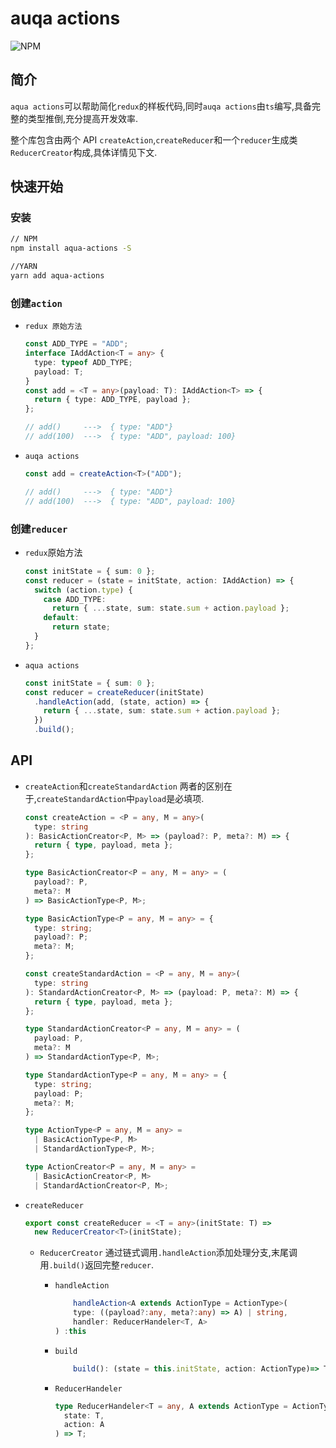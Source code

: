 # auqa actions
![NPM](https://img.shields.io/npm/l/aqua-actions)

## 简介

`aqua actions`可以帮助简化`redux`的样板代码,同时`auqa actions`由`ts`编写,具备完整的类型推倒,充分提高开发效率.

整个库包含由两个 API `createAction`,`createReducer`和一个`reducer`生成类`ReducerCreator`构成,具体详情见下文.

## 快速开始

### 安装

```sh
// NPM
npm install aqua-actions -S

//YARN
yarn add aqua-actions
```

### 创建`action`

- `redux 原始方法`

  ```typescript
  const ADD_TYPE = "ADD";
  interface IAddAction<T = any> {
    type: typeof ADD_TYPE;
    payload: T;
  }
  const add = <T = any>(payload: T): IAddAction<T> => {
    return { type: ADD_TYPE, payload };
  };

  // add()     --->  { type: "ADD"}
  // add(100)  --->  { type: "ADD", payload: 100}
  ```

- `auqa actions`

  ```typescript
  const add = createAction<T>("ADD");

  // add()     --->  { type: "ADD"}
  // add(100)  --->  { type: "ADD", payload: 100}
  ```

### 创建`reducer`

- `redux`原始方法
  ```typescript
  const initState = { sum: 0 };
  const reducer = (state = initState, action: IAddAction) => {
    switch (action.type) {
      case ADD_TYPE:
        return { ...state, sum: state.sum + action.payload };
      default:
        return state;
    }
  };
  ```
- `aqua actions`
  ```typescript
  const initState = { sum: 0 };
  const reducer = createReducer(initState)
    .handleAction(add, (state, action) => {
      return { ...state, sum: state.sum + action.payload };
    })
    .build();
  ```

## API

- `createAction`和`createStandardAction`
  两者的区别在于,`createStandardAction`中`payload`是必填项.

  ```typescript
  const createAction = <P = any, M = any>(
    type: string
  ): BasicActionCreator<P, M> => (payload?: P, meta?: M) => {
    return { type, payload, meta };
  };

  type BasicActionCreator<P = any, M = any> = (
    payload?: P,
    meta?: M
  ) => BasicActionType<P, M>;

  type BasicActionType<P = any, M = any> = {
    type: string;
    payload?: P;
    meta?: M;
  };

  const createStandardAction = <P = any, M = any>(
    type: string
  ): StandardActionCreator<P, M> => (payload: P, meta?: M) => {
    return { type, payload, meta };
  };

  type StandardActionCreator<P = any, M = any> = (
    payload: P,
    meta?: M
  ) => StandardActionType<P, M>;

  type StandardActionType<P = any, M = any> = {
    type: string;
    payload: P;
    meta?: M;
  };

  type ActionType<P = any, M = any> =
    | BasicActionType<P, M>
    | StandardActionType<P, M>;

  type ActionCreator<P = any, M = any> =
    | BasicActionCreator<P, M>
    | StandardActionCreator<P, M>;
  ```

- `createReducer`

  ```typescript
  export const createReducer = <T = any>(initState: T) =>
    new ReducerCreator<T>(initState);
  ```

  - `ReducerCreator`
    通过链式调用`.handleAction`添加处理分支,末尾调用`.build()`返回完整`reducer`.

    - `handleAction`

      ```typescript
          handleAction<A extends ActionType = ActionType>(
          type: ((payload?:any, meta?:any) => A) | string,
          handler: ReducerHandeler<T, A>
      ) :this
      ```

    - `build`

      ```typescript
          build(): (state = this.initState, action: ActionType)=> T
      ```

    - `ReducerHandeler`

      ```typescript
      type ReducerHandeler<T = any, A extends ActionType = ActionType> = (
        state: T,
        action: A
      ) => T;
      ```
